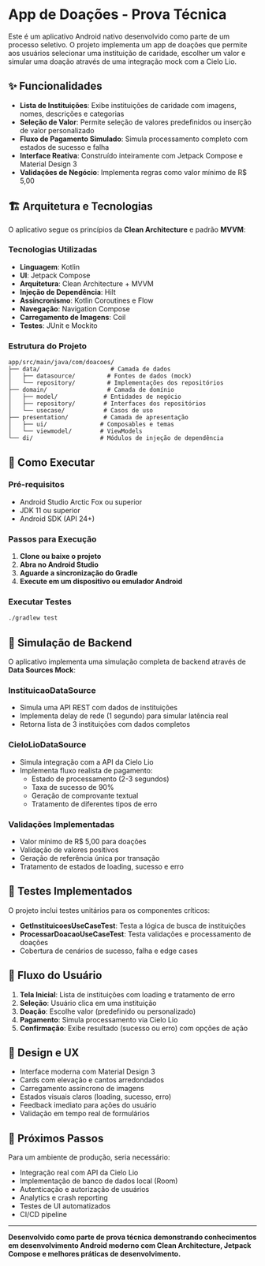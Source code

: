 # App de Doações - Prova Técnica

Este é um aplicativo Android nativo desenvolvido como parte de um processo seletivo. O projeto implementa um app de doações que permite aos usuários selecionar uma instituição de caridade, escolher um valor e simular uma doação através de uma integração mock com a Cielo Lio.

## ✨ Funcionalidades

- **Lista de Instituições**: Exibe instituições de caridade com imagens, nomes, descrições e categorias
- **Seleção de Valor**: Permite seleção de valores predefinidos ou inserção de valor personalizado
- **Fluxo de Pagamento Simulado**: Simula processamento completo com estados de sucesso e falha
- **Interface Reativa**: Construído inteiramente com Jetpack Compose e Material Design 3
- **Validações de Negócio**: Implementa regras como valor mínimo de R$ 5,00

## 🏗️ Arquitetura e Tecnologias

O aplicativo segue os princípios da **Clean Architecture** e padrão **MVVM**:

### Tecnologias Utilizadas
- **Linguagem**: Kotlin
- **UI**: Jetpack Compose
- **Arquitetura**: Clean Architecture + MVVM
- **Injeção de Dependência**: Hilt
- **Assincronismo**: Kotlin Coroutines e Flow
- **Navegação**: Navigation Compose
- **Carregamento de Imagens**: Coil
- **Testes**: JUnit e Mockito

### Estrutura do Projeto
```
app/src/main/java/com/doacoes/
├── data/                    # Camada de dados
│   ├── datasource/         # Fontes de dados (mock)
│   └── repository/         # Implementações dos repositórios
├── domain/                 # Camada de domínio
│   ├── model/             # Entidades de negócio
│   ├── repository/        # Interfaces dos repositórios
│   └── usecase/           # Casos de uso
├── presentation/          # Camada de apresentação
│   ├── ui/               # Composables e temas
│   └── viewmodel/        # ViewModels
└── di/                   # Módulos de injeção de dependência
```

## 🚀 Como Executar

### Pré-requisitos
- Android Studio Arctic Fox ou superior
- JDK 11 ou superior
- Android SDK (API 24+)

### Passos para Execução
1. **Clone ou baixe o projeto**
2. **Abra no Android Studio**
3. **Aguarde a sincronização do Gradle**
4. **Execute em um dispositivo ou emulador Android**

### Executar Testes
```bash
./gradlew test
```

## 🎯 Simulação de Backend

O aplicativo implementa uma simulação completa de backend através de **Data Sources Mock**:

### InstituicaoDataSource
- Simula uma API REST com dados de instituições
- Implementa delay de rede (1 segundo) para simular latência real
- Retorna lista de 3 instituições com dados completos

### CieloLioDataSource  
- Simula integração com a API da Cielo Lio
- Implementa fluxo realista de pagamento:
  - Estado de processamento (2-3 segundos)
  - Taxa de sucesso de 90%
  - Geração de comprovante textual
  - Tratamento de diferentes tipos de erro

### Validações Implementadas
- Valor mínimo de R$ 5,00 para doações
- Validação de valores positivos
- Geração de referência única por transação
- Tratamento de estados de loading, sucesso e erro

## 🧪 Testes Implementados

O projeto inclui testes unitários para os componentes críticos:

- **GetInstituicoesUseCaseTest**: Testa a lógica de busca de instituições
- **ProcessarDoacaoUseCaseTest**: Testa validações e processamento de doações
- Cobertura de cenários de sucesso, falha e edge cases

## 📱 Fluxo do Usuário

1. **Tela Inicial**: Lista de instituições com loading e tratamento de erro
2. **Seleção**: Usuário clica em uma instituição
3. **Doação**: Escolhe valor (predefinido ou personalizado)
4. **Pagamento**: Simula processamento via Cielo Lio
5. **Confirmação**: Exibe resultado (sucesso ou erro) com opções de ação

## 🎨 Design e UX

- Interface moderna com Material Design 3
- Cards com elevação e cantos arredondados
- Carregamento assíncrono de imagens
- Estados visuais claros (loading, sucesso, erro)
- Feedback imediato para ações do usuário
- Validação em tempo real de formulários

## 🔧 Próximos Passos

Para um ambiente de produção, seria necessário:

- Integração real com API da Cielo Lio
- Implementação de banco de dados local (Room)
- Autenticação e autorização de usuários
- Analytics e crash reporting
- Testes de UI automatizados
- CI/CD pipeline

---

**Desenvolvido como parte de prova técnica demonstrando conhecimentos em desenvolvimento Android moderno com Clean Architecture, Jetpack Compose e melhores práticas de desenvolvimento.**
